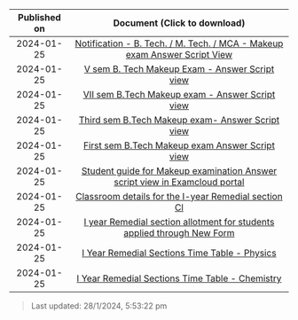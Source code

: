 | Published on |                                                Document (Click to download)                                                |
| :----------: | :------------------------------------------------------------------------------------------------------------------------: |
|  2024-01-25  |  [Notification - B. Tech. / M. Tech. / MCA - Makeup exam Answer Script View](20240125_Notification-Makeup_Exam_Answe.pdf)  |
|  2024-01-25  |                [V sem B. Tech Makeup Exam - Answer Script view](20240125_V_Semester_Answer_Script_View.pdf)                |
|  2024-01-25  |              [VII sem  B.Tech Makeup exam - Answer Script view](20240125_VII_sem_B.Tech_Makeup_exam-_An.pdf)               |
|  2024-01-25  |              [Third sem  B.Tech Makeup exam- Answer Script view](20240125_Third_sem_B.Tech_Makeup_exam-.pdf)               |
|  2024-01-25  |               [First sem  B.Tech Makeup exam Answer Script view](20240125_First_sem__B.Tech_Makeup_exam.pdf)               |
|  2024-01-25  | [Student guide for Makeup examination Answer script view in Examcloud portal](20240125_Student_guide_for_Makeup_exami.pdf) |
|  2024-01-25  |                   [Classroom details for the I-year Remedial section Cl](20240125_Remedial_Section.png)                    |
|  2024-01-25  |    [I year Remedial section allotment for students applied through New Form](20240125_Studentwise_List1_21-01-2024.pdf)    |
|  2024-01-25  |                   [I Year Remedial Sections Time Table - Physics](20240125_Remedial_Timetable-8-14.pdf)                    |
|  2024-01-25  |                   [I Year Remedial Sections Time Table - Chemistry](20240125_Remedial_Timetable-1-7.pdf)                   |


> Last updated: 28/1/2024, 5:53:22 pm
